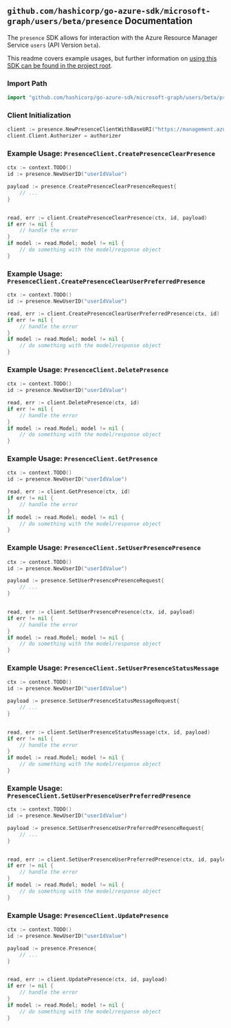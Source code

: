 
## `github.com/hashicorp/go-azure-sdk/microsoft-graph/users/beta/presence` Documentation

The `presence` SDK allows for interaction with the Azure Resource Manager Service `users` (API Version `beta`).

This readme covers example usages, but further information on [using this SDK can be found in the project root](https://github.com/hashicorp/go-azure-sdk/tree/main/docs).

### Import Path

```go
import "github.com/hashicorp/go-azure-sdk/microsoft-graph/users/beta/presence"
```


### Client Initialization

```go
client := presence.NewPresenceClientWithBaseURI("https://management.azure.com")
client.Client.Authorizer = authorizer
```


### Example Usage: `PresenceClient.CreatePresenceClearPresence`

```go
ctx := context.TODO()
id := presence.NewUserID("userIdValue")

payload := presence.CreatePresenceClearPresenceRequest{
	// ...
}


read, err := client.CreatePresenceClearPresence(ctx, id, payload)
if err != nil {
	// handle the error
}
if model := read.Model; model != nil {
	// do something with the model/response object
}
```


### Example Usage: `PresenceClient.CreatePresenceClearUserPreferredPresence`

```go
ctx := context.TODO()
id := presence.NewUserID("userIdValue")

read, err := client.CreatePresenceClearUserPreferredPresence(ctx, id)
if err != nil {
	// handle the error
}
if model := read.Model; model != nil {
	// do something with the model/response object
}
```


### Example Usage: `PresenceClient.DeletePresence`

```go
ctx := context.TODO()
id := presence.NewUserID("userIdValue")

read, err := client.DeletePresence(ctx, id)
if err != nil {
	// handle the error
}
if model := read.Model; model != nil {
	// do something with the model/response object
}
```


### Example Usage: `PresenceClient.GetPresence`

```go
ctx := context.TODO()
id := presence.NewUserID("userIdValue")

read, err := client.GetPresence(ctx, id)
if err != nil {
	// handle the error
}
if model := read.Model; model != nil {
	// do something with the model/response object
}
```


### Example Usage: `PresenceClient.SetUserPresencePresence`

```go
ctx := context.TODO()
id := presence.NewUserID("userIdValue")

payload := presence.SetUserPresencePresenceRequest{
	// ...
}


read, err := client.SetUserPresencePresence(ctx, id, payload)
if err != nil {
	// handle the error
}
if model := read.Model; model != nil {
	// do something with the model/response object
}
```


### Example Usage: `PresenceClient.SetUserPresenceStatusMessage`

```go
ctx := context.TODO()
id := presence.NewUserID("userIdValue")

payload := presence.SetUserPresenceStatusMessageRequest{
	// ...
}


read, err := client.SetUserPresenceStatusMessage(ctx, id, payload)
if err != nil {
	// handle the error
}
if model := read.Model; model != nil {
	// do something with the model/response object
}
```


### Example Usage: `PresenceClient.SetUserPresenceUserPreferredPresence`

```go
ctx := context.TODO()
id := presence.NewUserID("userIdValue")

payload := presence.SetUserPresenceUserPreferredPresenceRequest{
	// ...
}


read, err := client.SetUserPresenceUserPreferredPresence(ctx, id, payload)
if err != nil {
	// handle the error
}
if model := read.Model; model != nil {
	// do something with the model/response object
}
```


### Example Usage: `PresenceClient.UpdatePresence`

```go
ctx := context.TODO()
id := presence.NewUserID("userIdValue")

payload := presence.Presence{
	// ...
}


read, err := client.UpdatePresence(ctx, id, payload)
if err != nil {
	// handle the error
}
if model := read.Model; model != nil {
	// do something with the model/response object
}
```
